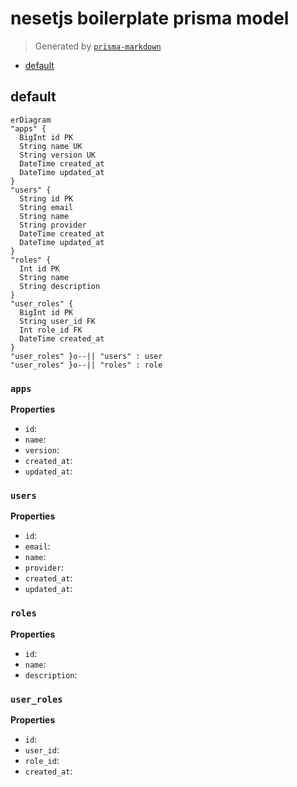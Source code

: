 # nesetjs boilerplate prisma model

> Generated by [`prisma-markdown`](https://github.com/samchon/prisma-markdown)

- [default](#default)

## default

```mermaid
erDiagram
"apps" {
  BigInt id PK
  String name UK
  String version UK
  DateTime created_at
  DateTime updated_at
}
"users" {
  String id PK
  String email
  String name
  String provider
  DateTime created_at
  DateTime updated_at
}
"roles" {
  Int id PK
  String name
  String description
}
"user_roles" {
  BigInt id PK
  String user_id FK
  Int role_id FK
  DateTime created_at
}
"user_roles" }o--|| "users" : user
"user_roles" }o--|| "roles" : role
```

### `apps`

**Properties**

- `id`:
- `name`:
- `version`:
- `created_at`:
- `updated_at`:

### `users`

**Properties**

- `id`:
- `email`:
- `name`:
- `provider`:
- `created_at`:
- `updated_at`:

### `roles`

**Properties**

- `id`:
- `name`:
- `description`:

### `user_roles`

**Properties**

- `id`:
- `user_id`:
- `role_id`:
- `created_at`:

